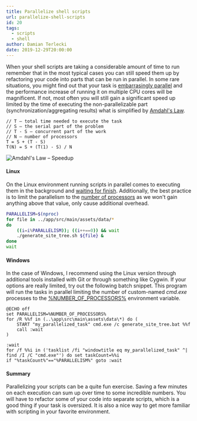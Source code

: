 ```yaml
---
title: Parallelize shell scripts
url: parallelize-shell-scripts
id: 20
tags:
  - scripts
  - shell
author: Damian Terlecki
date: 2019-12-29T20:00:00
---
```


When your shell scripts are taking a considerable amount of time to run remember that in the most typical cases you can still speed them up by refactoring your code into parts that can be run in parallel. In some rare situations, you might find out that your task is [embarrasingly parallel](https://en.wikipedia.org/wiki/Embarrassingly_parallel) and the performance increase of running it on multiple CPU cores will be magnificent. If not, most often you will still gain a significant speed up limited by the time of executing the non-parallelizable part (synchronization/aggregating results) what is simplified by [Amdahl's Law](https://en.wikipedia.org/wiki/Amdahl%27s_law).

```
// T – total time needed to execute the task
// S – the serial part of the problem
// T - S – concurrent part of the work
// N – number of processors
T = S + (T - S)
T(N) = S + (T(1) - S) / N
```

<img style="background: white" src="/img/hq/amadahls-law.svg" alt="Amdahl's Law – Speedup" title="Amdahl's Law – Speedup">


#### Linux

On the Linux environment running scripts in parallel comes to executing them in the background and [waiting for finish](http://man7.org/linux/man-pages/man2/waitid.2.html). Additionally, the best practice is to limit the parallelism to the [number of processors](http://man7.org/linux/man-pages/man1/nproc.1.html) as we won't gain anything above that value, only cause additional overhead. 

```bash
PARALLELISM=$(nproc)
for file in ../app/src/main/assets/data/*
do
    ((i=i%PARALLELISM)); ((i++==0)) && wait
    ./generate_site_tree.sh ${file} &
done
wait
```

#### Windows

In the case of Windows, I recommend using the Linux version through additional tools installed with Git or through something like Cygwin. If your options are really limited, try out the following batch snippet. This program will run the tasks in parallel limiting the number of custom-named *cmd.exe* processes to the [%NUMBER_OF_PROCESSORS%](http://environmentvariables.org/Number_Of_Processors) environment variable.

```console
@ECHO off
set PARALLELISM=%NUMBER_OF_PROCESSORS%
for /R %%f in (..\app\src\main\assets\data\*) do (
    START "my_parallelized_task" cmd.exe /c generate_site_tree.bat %%f
    call :wait
)

:wait
for /f %%i in ('tasklist /fi "windowtitle eq my_parallelized_task" ^| find /I /C "cmd.exe"') do set taskCount=%%i
if "%taskCount%"=="%PARALLELISM%" goto :wait
```
#### Summary

Parallelizing your scripts can be a quite fun exercise. Saving a few minutes on each execution can sum up over time to some incredible numbers. You will have to refactor some of your code into separate scripts, which is a good thing if your task is oversized. It is also a nice way to get more familiar with scripting in your favorite environment.
